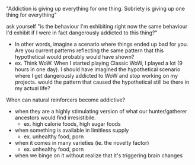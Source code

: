 
"Addiction is giving up everything for one thing. Sobriety is giving up one thing for everything"

ask yourself "is the behaviour I'm exhibiting right now the same behaviour I'd exhibit if I were in fact dangerously addicted to this thing?"
- In other words, imagine a scenario where things ended up bad for you. Are you current patterns reflecting the same pattern that this hypothetical would probably would have shown? 
- ex. Think WoW. When I started playing Classic WoW, I played a lot (9 hours in one day). I should have imagined the hypothetical scenario where I get dangerously addicted to WoW and stop working on my projects. would the pattern that caused the hypothetical still be there in my actual life? 

When can natural reinforcers become addictive?
- when they are a highly stimulating version of what our hunter/gatherer ancestors would find irresistibile.
    - ex. high calorie foods, high sugar foods
- when something is available in limitless supply
    - ex. unhealthy food, porn
- when it comes in many varieties (ie. the novelty factor)
    - ex. unhealthy food, porn
- when we binge on it without realize that it's triggering brain changes
